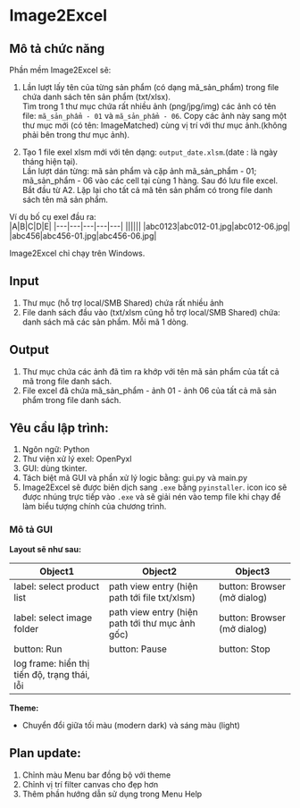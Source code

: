 # Image2Excel
## Mô tả chức năng
Phần mềm Image2Excel sẽ:
1. Lần lượt lấy tên của từng sản phẩm (có dạng mã_sản_phẩm) trong file chứa danh sách tên sản phẩm (txt/xlsx).<br>
Tìm trong 1 thư mục chứa rất nhiều ảnh (png/jpg/img) các ảnh có tên file: `mã_sản_phẩm - 01` và `mã_sản_phẩm - 06`. Copy các ảnh này sang một thư mục mới (có tên: ImageMatched) cùng vị trí với thư mục ảnh.(không phải bên trong thư mục ảnh).<br>

2. Tạo 1 file exel xlsm mới với tên dạng: `output_date.xlsm`.(date : là ngày tháng hiện tại).<br>
Lần lượt dán từng: mã sản phẩm và cặp ảnh mã_sản_phẩm - 01; mã_sản_phẩm - 06 vào các cell tại cùng 1 hàng. Sau đó lưu file excel. Bắt đầu từ A2. Lặp lại cho tất cả mã tên sản phẩm có trong file danh sách tên mã sản phẩm.<br>

Ví dụ bố cụ exel đầu ra:<br>
|A|B|C|D|E|
|---|---|---|---|---|
||||||
|abc0123|abc012-01.jpg|abc012-06.jpg|
|abc456|abc456-01.jpg|abc456-06.jpg|

Image2Excel chỉ chạy trên Windows.

## Input
1. Thư mục (hỗ trợ local/SMB Shared) chứa rất nhiều ảnh
2. File danh sách đầu vào (txt/xlsm cũng hỗ trợ local/SMB Shared) chứa: danh sách mã các sản phẩm. Mỗi mã 1 dòng.

## Output
1. Thư mục chứa các ảnh đã tìm ra khớp với tên mã sản phẩm của tất cả mã trong file danh sách.
2. File excel đã chứa mã_sản_phẩm - ảnh 01 - ảnh 06 của tất cả mã sản phẩm trong file danh sách.

## Yêu cầu lập trình:
1. Ngôn ngữ: Python
2. Thư viện xử lý exel: OpenPyxl
3. GUI: dùng tkinter.
4. Tách biệt mã GUI và phần xử lý logic bằng: gui.py và main.py
5. Image2Excel sẽ được biên dịch sang `.exe` bằng `pyinstaller`. icon ico sẽ được nhúng trực tiếp vào `.exe` và sẽ giải nén vào temp file khi chạy để làm biểu tượng chính của chương trình.

### Mô tả GUI
**Layout sẽ như sau:**

|Object1|Object2|Object3|
|---|---|---|
|label: select product list|path view entry (hiện path tới file txt/xlsm)|button: Browser (mở dialog)|
|label: select image folder|path view entry (hiện path tới thư mục ảnh gốc)|button: Browser (mở dialog)|
|button: Run|button: Pause|button: Stop|
|log frame: hiển thị tiến độ, trạng thái, lỗi|

**Theme:**
* Chuyển đổi giữa tối màu (modern dark) và sáng màu (light)

## Plan update:
1. Chỉnh màu Menu bar đồng bộ với theme
2. Chỉnh vị trí filter canvas cho đẹp hơn
3. Thêm phần hướng dẫn sử dụng trong Menu Help
